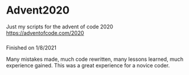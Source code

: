# Advent2020

Just my scripts for the advent of code 2020
https://adventofcode.com/2020


###

Finished on 1/8/2021

Many mistakes made, much code rewritten, many lessons learned, much experience gained. 
This was a great experience for a novice coder. 